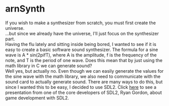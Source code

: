 # arnSynth

If you wish to make a synthesizer from scratch, you must first create the universe.  
...but since we already have the universe, I'll just focus on the synthesizer part.  
Having the flu lately and sitting inside being bored, I wanted to see if it is easy to create a basic software sound synthesizer.
The formula for a sine wave is A * sin(2pifT), where A is the amplitude, f is the frequency of the note, and T is the period of one wave. 
Does this mean that by just using the math library in C we can generate sound?  
Well yes, but actually no. Even though we can easily generate the values for the sine wave with the math library, we also need to communicate with the sound card to actually generate sound.
There are many ways to do this, but since I wanted this to be easy, I decided to use SDL2. Click [here](https://youtu.be/MeMPCSqQ-34) to see a presentation from one of the core developers of SDL2, Ryan Gordon, about game development with SDL2.
